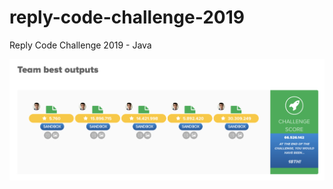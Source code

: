# reply-code-challenge-2019
Reply Code Challenge 2019 - Java

![Alt text](results.png?raw=true "Results")
